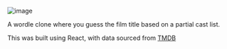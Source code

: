 ![image](https://user-images.githubusercontent.com/28173360/161657071-c95103a9-fb63-402a-8ea7-9f439dfe8512.png)

A wordle clone where you guess the film title based on a partial cast list.

This was built using React, with data sourced from [TMDB](https://www.themoviedb.org/)
